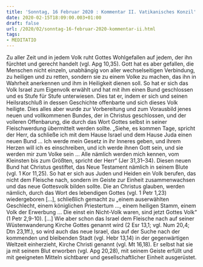 ```yaml
---
title: 'Sonntag, 16 Februar 2020 : Kommentar II. Vatikanisches Konzil'
date: 2020-02-15T18:09:00.003+01:00
draft: false
url: /2020/02/sonntag-16-februar-2020-kommentar-ii.html
tags: 
- MEDITATIO
---
```


Zu aller Zeit und in jedem Volk ruht Gottes Wohlgefallen auf jedem, der ihn fürchtet und gerecht handelt (vgl. Apg 10,35). Gott hat es aber gefallen, die Menschen nicht einzeln, unabhängig von aller wechselseitigen Verbindung, zu heiligen und zu retten, sondern sie zu einem Volke zu machen, das ihn in Wahrheit anerkennen und ihm in Heiligkeit dienen soll. So hat er sich das Volk Israel zum Eigenvolk erwählt und hat mit ihm einen Bund geschlossen und es Stufe für Stufe unterwiesen. Dies tat er, indem er sich und seinen Heilsratschluß in dessen Geschichte offenbarte und sich dieses Volk heiligte. Dies alles aber wurde zur Vorbereitung und zum Vorausbild jenes neuen und vollkommenen Bundes, der in Christus geschlossen, und der volleren Offenbarung, die durch das Wort Gottes selbst in seiner Fleischwerdung übermittelt werden sollte. „Siehe, es kommen Tage, spricht der Herr, da schließe ich mit dem Hause Israel und dem Hause Juda einen neuen Bund ... Ich werde mein Gesetz in ihr Inneres geben, und ihrem Herzen will ich es einschreiben, und ich werde ihnen Gott sein, und sie werden mir zum Volke sein ... Alle nämlich werden mich kennen, vom Kleinsten bis zum Größten, spricht der Herr“ (Jer 31,31–34). Diesen neuen Bund hat Christus gestiftet, das Neue Testament nämlich in seinem Blute (vgl. 1 Kor 11,25). So hat er sich aus Juden und Heiden ein Volk berufen, das nicht dem Fleische nach, sondern im Geiste zur Einheit zusammenwachsen und das neue Gottesvolk bilden sollte. Die an Christus glauben, werden nämlich, durch das Wort des lebendigen Gottes (vgl. 1 Petr 1,23) wiedergeboren \[…\], schließlich gemacht zu „einem auserwählten Geschlecht, einem königlichen Priestertum ..., einem heiligen Stamm, einem Volk der Erwerbung ... Die einst ein Nicht-Volk waren, sind jetzt Gottes Volk“ (1 Petr 2,9-10). \[…\] Wie aber schon das Israel dem Fleische nach auf seiner Wüstenwanderung Kirche Gottes genannt wird (2 Esr 13,1; vgl. Num 20,4; Dtn 23,1ff.), so wird auch das neue Israel, das auf der Suche nach der kommenden und bleibenden Stadt (vgl. Hebr 13,14) in der gegenwärtigen Weltzeit einherzieht, Kirche Christi genannt (vgl. Mt 16,18). Er selbst hat sie ja mit seinem Blut erworben (vgl. Apg 20,28), mit seinem Geiste erfüllt und mit geeigneten Mitteln sichtbarer und gesellschaftlicher Einheit ausgerüstet.